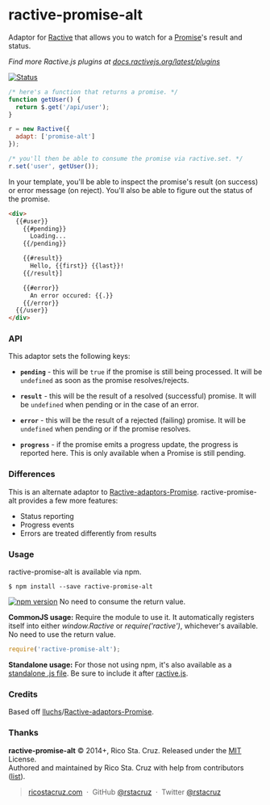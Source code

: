 # ractive-promise-alt

Adaptor for [Ractive] that allows you to watch for a [Promise]'s result and status.

*Find more Ractive.js plugins at [docs.ractivejs.org/latest/plugins](http://docs.ractivejs.org/latest/plugins)*

[![Status](http://img.shields.io/travis/rstacruz/ractive-promise-alt/master.svg?style=flat)](https://travis-ci.org/rstacruz/ractive-promise-alt "See test builds")

```js
/* here's a function that returns a promise. */
function getUser() {
  return $.get('/api/user');
}

r = new Ractive({
  adapt: ['promise-alt']
});

/* you'll then be able to consume the promise via ractive.set. */
r.set('user', getUser());
```

In your template, you'll be able to inspect the promise's result (on success) or
error message (on reject). You'll also be able to figure out the status of the promise.

```html
<div>
  {{#user}}
    {{#pending}}
      Loading...
    {{/pending}}

    {{#result}}
      Hello, {{first}} {{last}}!
    {{/result}]

    {{#error}}
      An error occured: {{.}}
    {{/error}}
  {{/user}}
</div>
```

### API

This adaptor sets the following keys:

 * __`pending`__ - this will be `true` if the promise is still being processed. It
 will be `undefined` as soon as the promise resolves/rejects.

 * __`result`__ - this will be the result of a resolved (successful) promise. It
 will be `undefined` when pending or in the case of an error.

 * __`error`__ - this will be the result of a rejected (failing) promise. It will be
 `undefined` when pending or if the promise resolves.

 * __`progress`__ - if the promise emits a progress update, the progress is reported
 here. This is only available when a Promise is still pending.

### Differences

This is an alternate adaptor to [Ractive-adaptors-Promise]. ractive-promise-alt
provides a few more features:

 * Status reporting
 * Progress events
 * Errors are treated differently from results

### Usage

ractive-promise-alt is available via npm.

    $ npm install --save ractive-promise-alt

[![npm version](http://img.shields.io/npm/v/ractive-promise-alt.svg?style=flat)](https://npmjs.org/package/ractive-promise-alt "View this project on npm")
No need to consume the return value.

__CommonJS usage:__ Require the module to use it. It automatically registers
itself into either *window.Ractive* or *require('ractive')*, whichever's
available. No need to use the return value.

```js
require('ractive-promise-alt');
```

__Standalone usage:__ For those not using npm, it's also available as a
[standalone .js file](index.js). Be sure to include it after
[ractive.js][Ractive].

### Credits

Based off [lluchs]/[Ractive-adaptors-Promise].

[lluchs]: https://github.com/lluchs
[Ractive-adaptors-Promise]: https://github.com/lluchs/Ractive-adaptors-Promise
[Ractive]: http://ractivejs.org/
[Promise]: http://promisesaplus.com/

### Thanks

**ractive-promise-alt** © 2014+, Rico Sta. Cruz. Released under the [MIT] License.<br>
Authored and maintained by Rico Sta. Cruz with help from contributors ([list][contributors]).

> [ricostacruz.com](http://ricostacruz.com) &nbsp;&middot;&nbsp;
> GitHub [@rstacruz](https://github.com/rstacruz) &nbsp;&middot;&nbsp;
> Twitter [@rstacruz](https://twitter.com/rstacruz)

[MIT]: http://mit-license.org/
[contributors]: http://github.com/rstacruz/ractive-promise-alt/contributors
